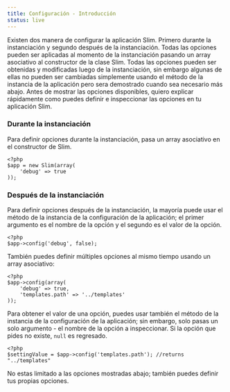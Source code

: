 ```yaml
---
title: Configuración - Introducción
status: live
---
```


Existen dos manera de configurar la aplicación Slim. Primero durante la instanciación 
y segundo después de la instanciación. Todas las opciones pueden ser aplicadas al 
momento de la instanciación pasando un array asociativo al constructor de la clase 
Slim. Todas las opciones pueden ser obtenidas y modificadas luego de la instanciación, 
sin embargo algunas de ellas no pueden ser cambiadas simplemente usando el método 
de la instancia de la aplicación pero sera demostrado cuando sea necesario más 
abajo. Antes de mostrar las opciones disponibles, quiero explicar rápidamente como 
puedes definir e inspeccionar las opciones en tu aplicación Slim.

### Durante la instanciación

Para definir opciones durante la instanciación, pasa un array asociativo en el constructor 
de Slim.

    <?php
    $app = new Slim(array(
        'debug' => true
    ));

### Después de la instanciación

Para definir opciones después de la instanciación, la mayoría puede usar el método de la instancia 
de la configuración de la aplicación; el primer argumento es el nombre de la opción y el segundo 
es el valor de la opción.

    <?php
    $app->config('debug', false);

También puedes definir múltiples opciones al mismo tiempo usando un array asociativo:

    <?php
    $app->config(array(
        'debug' => true,
        'templates.path' => '../templates'
    ));

Para obtener el valor de una opción, puedes usar también el método de la instancia 
de la configuración de la aplicación; sin embargo, solo pasas un solo argumento - 
el nombre de la opción a inspeccionar. Si la opción que pides no existe, `null` es 
regresado.

    <?php
    $settingValue = $app->config('templates.path'); //returns "../templates"

No estas limitado a las opciones mostradas abajo; también puedes definir tus 
propias opciones.

